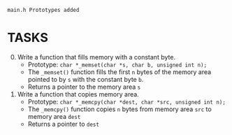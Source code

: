 `main.h Prototypes added`
# TASKS
0. Write a function that fills memory with a constant byte.
	- Prototype: `char *_memset(char *s, char b, unsigned int n);`
	- The `_memset()`  function fills the first `n` bytes of the memory area pointed to by `s`  with the constant byte `b`.
	- Returns a pointer to the memory area `s`
1. Write a function that copies memory area.
	- Prototype: `char *_memcpy(char *dest, char *src, unsigned int n);`
	- The `_memcpy()` function copies `n`  bytes from memory area `src` to memory area `dest`
	- Returns a pointer to `dest`
